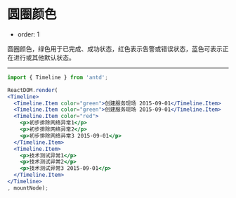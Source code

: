 # 圆圈颜色

- order: 1

圆圈颜色，绿色用于已完成、成功状态，红色表示告警或错误状态，蓝色可表示正在进行或其他默认状态。

---

````jsx
import { Timeline } from 'antd';

ReactDOM.render(
<Timeline>
  <Timeline.Item color="green">创建服务现场 2015-09-01</Timeline.Item>
  <Timeline.Item color="green">创建服务现场 2015-09-01</Timeline.Item>
  <Timeline.Item color="red">
    <p>初步排除网络异常1</p>
    <p>初步排除网络异常2</p>
    <p>初步排除网络异常3 2015-09-01</p>
  </Timeline.Item>
  <Timeline.Item>
    <p>技术测试异常1</p>
    <p>技术测试异常2</p>
    <p>技术测试异常3 2015-09-01</p>
  </Timeline.Item>
</Timeline>
, mountNode);
````
